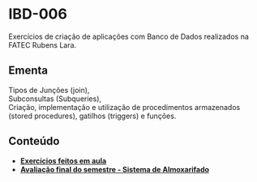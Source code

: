 # IBD-006
Exercícios de criação de aplicações com Banco de Dados realizados na FATEC Rubens Lara.

## Ementa 
Tipos de Junções (join),  
Subconsultas (Subqueries),   
Criação, implementação e utilização de procedimentos armazenados (stored procedures), gatilhos (triggers) e funções.

## Conteúdo

* __[Exercícios feitos em aula](aulas)__
* __[Avaliação final do semestre - Sistema de Almoxarifado](projetofinal)__



